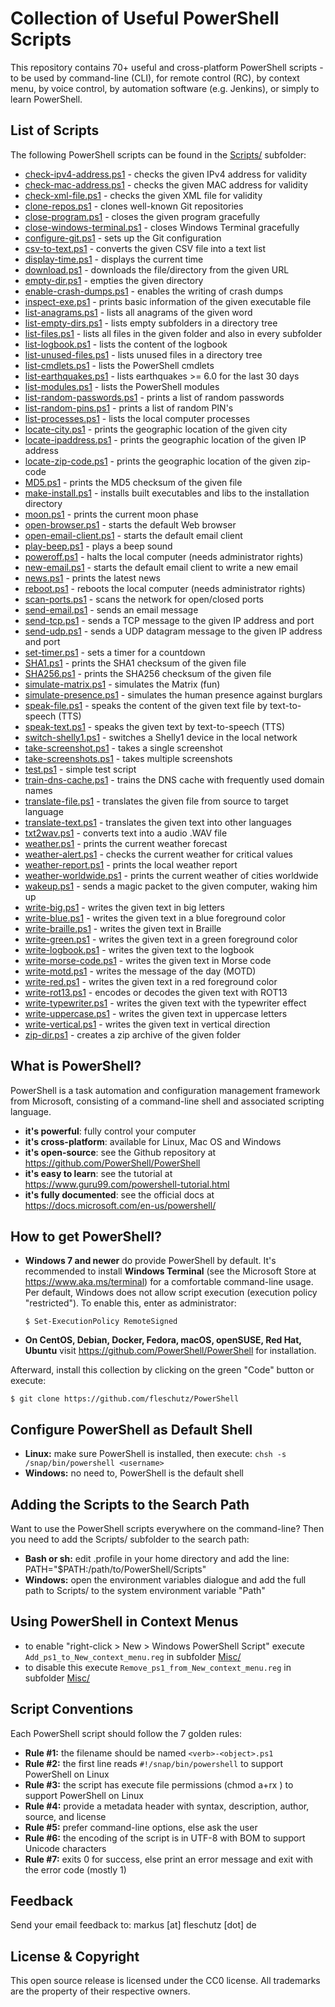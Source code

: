 Collection of Useful PowerShell Scripts
=======================================

This repository contains 70+ useful and cross-platform PowerShell scripts - to be used by command-line (CLI), for remote control (RC), by context menu, by voice control, by automation software (e.g. Jenkins), or simply to learn PowerShell.

List of Scripts
---------------
The following PowerShell scripts can be found in the [Scripts/](Scripts/) subfolder:

* [check-ipv4-address.ps1](Scripts/check-ipv4-address.ps1) - checks the given IPv4 address for validity
* [check-mac-address.ps1](Scripts/check-mac-address.ps1) - checks the given MAC address for validity
* [check-xml-file.ps1](Scripts/check-xml-file.ps1) - checks the given XML file for validity
* [clone-repos.ps1](Scripts/clone-repos.ps1) - clones well-known Git repositories
* [close-program.ps1](Scripts/close-program.ps1) - closes the given program gracefully
* [close-windows-terminal.ps1](Scripts/close-windows-terminal.ps1) - closes Windows Terminal gracefully
* [configure-git.ps1](Scripts/configure-git.ps1) - sets up the Git configuration
* [csv-to-text.ps1](Scripts/csv-to-text.ps1) - converts the given CSV file into a text list
* [display-time.ps1](Scripts/display-time.ps1) - displays the current time
* [download.ps1](Scripts/download.ps1) - downloads the file/directory from the given URL
* [empty-dir.ps1](Scripts/empty-dir.ps1) - empties the given directory
* [enable-crash-dumps.ps1](Scripts/enable-crash-dumps.ps1) - enables the writing of crash dumps
* [inspect-exe.ps1](Scripts/inspect-exe.ps1) - prints basic information of the given executable file
* [list-anagrams.ps1](Scripts/list-anagrams.ps1) - lists all anagrams of the given word
* [list-empty-dirs.ps1](Scripts/list-empty-dirs.ps1) - lists empty subfolders in a directory tree
* [list-files.ps1](Scripts/list-files.ps1) - lists all files in the given folder and also in every subfolder
* [list-logbook.ps1](Scripts/list-logbook.ps1) - lists the content of the logbook 
* [list-unused-files.ps1](Scripts/list-unused-files.ps1) - lists unused files in a directory tree
* [list-cmdlets.ps1](Scripts/list-cmdlets.ps1) - lists the PowerShell cmdlets
* [list-earthquakes.ps1](Scripts/list-earthquakes.ps1) - lists earthquakes >= 6.0 for the last 30 days
* [list-modules.ps1](Scripts/list-modules.ps1) - lists the PowerShell modules
* [list-random-passwords.ps1](Scripts/list-random-passwords.ps1) - prints a list of random passwords
* [list-random-pins.ps1](Scripts/list-random-pins.ps1) - prints a list of random PIN's
* [list-processes.ps1](Scripts/list-processes.ps1) - lists the local computer processes
* [locate-city.ps1](Scripts/locate-city.ps1) - prints the geographic location of the given city
* [locate-ipaddress.ps1](Scripts/locate-ipaddress.ps1) - prints the geographic location of the given IP address
* [locate-zip-code.ps1](Scripts/locate-zip-code.ps1) - prints the geographic location of the given zip-code
* [MD5.ps1](Scripts/MD5.ps1) - prints the MD5 checksum of the given file
* [make-install.ps1](Scripts/make-install.ps1) - installs built executables and libs to the installation directory
* [moon.ps1](Scripts/moon.ps1) - prints the current moon phase
* [open-browser.ps1](Scripts/open-browser.ps1) - starts the default Web browser
* [open-email-client.ps1](Scripts/open-browser.ps1) - starts the default email client
* [play-beep.ps1](Scripts/play-beep.ps1) - plays a beep sound
* [poweroff.ps1](Scripts/poweroff.ps1) - halts the local computer (needs administrator rights)
* [new-email.ps1](Scripts/new-email.ps1) - starts the default email client to write a new email
* [news.ps1](Scripts/news.ps1) - prints the latest news
* [reboot.ps1](Scripts/reboot.ps1) - reboots the local computer (needs administrator rights)
* [scan-ports.ps1](Scripts/scan-ports.ps1) - scans the network for open/closed ports
* [send-email.ps1](Scripts/send-email.ps1) - sends an email message
* [send-tcp.ps1](Scripts/send-udp.ps1) - sends a TCP message to the given IP address and port
* [send-udp.ps1](Scripts/send-udp.ps1) - sends a UDP datagram message to the given IP address and port
* [set-timer.ps1](Scripts/set-timer.ps1) - sets a timer for a countdown
* [SHA1.ps1](Scripts/SHA1.ps1) - prints the SHA1 checksum of the given file
* [SHA256.ps1](Scripts/SHA256.ps1) - prints the SHA256 checksum of the given file
* [simulate-matrix.ps1](Scripts/simulate-matrix.ps1) - simulates the Matrix (fun)
* [simulate-presence.ps1](Scripts/simulate-presence.ps1) - simulates the human presence against burglars
* [speak-file.ps1](Scripts/speak-file.ps1) - speaks the content of the given text file by text-to-speech (TTS)
* [speak-text.ps1](Scripts/speak-text.ps1) - speaks the given text by text-to-speech (TTS)
* [switch-shelly1.ps1](Scripts/switch-shelly1.ps1) - switches a Shelly1 device in the local network
* [take-screenshot.ps1](Scripts/take-screenshot.ps1) - takes a single screenshot
* [take-screenshots.ps1](Scripts/take-screenshots.ps1) - takes multiple screenshots
* [test.ps1](Scripts/test.ps1) - simple test script
* [train-dns-cache.ps1](Scripts/train-dns-cache.ps1) - trains the DNS cache with frequently used domain names
* [translate-file.ps1](Scripts/translate-file.ps1) - translates the given file from source to target language
* [translate-text.ps1](Scripts/translate-text.ps1) - translates the given text into other languages
* [txt2wav.ps1](Scripts/txt2wav.ps1) - converts text into a audio .WAV file
* [weather.ps1](Scripts/weather.ps1) - prints the current weather forecast
* [weather-alert.ps1](Scripts/weather-alert.ps1) - checks the current weather for critical values
* [weather-report.ps1](Scripts/weather-report.ps1) - prints the local weather report
* [weather-worldwide.ps1](Scripts/weather-worldwide.ps1) - prints the current weather of cities worldwide
* [wakeup.ps1](Scripts/wakeup.ps1) - sends a magic packet to the given computer, waking him up
* [write-big.ps1](Scripts/write-big.ps1) - writes the given text in big letters
* [write-blue.ps1](Scripts/write-blue.ps1) - writes the given text in a blue foreground color
* [write-braille.ps1](Scripts/write-braille.ps1) - writes the given text in Braille
* [write-green.ps1](Scripts/write-green.ps1) - writes the given text in a green foreground color
* [write-logbook.ps1](Scripts/write-logbook.ps1) - writes the given text to the logbook
* [write-morse-code.ps1](Scripts/write-morse-code.ps1) - writes the given text in Morse code
* [write-motd.ps1](Scripts/write-motd.ps1) - writes the message of the day (MOTD)
* [write-red.ps1](Scripts/write-red.ps1) - writes the given text in a red foreground color
* [write-rot13.ps1](Scripts/write-rot13.ps1) - encodes or decodes the given text with ROT13
* [write-typewriter.ps1](Scripts/write-typewriter.ps1) - writes the given text with the typewriter effect
* [write-uppercase.ps1](Scripts/write-uppercase.ps1) - writes the given text in uppercase letters
* [write-vertical.ps1](Scripts/write-vertical.ps1) - writes the given text in vertical direction
* [zip-dir.ps1](Scripts/zip-dir.ps1) - creates a zip archive of the given folder


What is PowerShell?
-------------------
PowerShell is a task automation and configuration management framework from Microsoft, consisting of a command-line shell and associated scripting language. 

* **it's powerful**: fully control your computer
* **it's cross-platform**: available for Linux, Mac OS and Windows
* **it's open-source**: see the Github repository at https://github.com/PowerShell/PowerShell 
* **it's easy to learn**: see the tutorial at https://www.guru99.com/powershell-tutorial.html
* **it's fully documented**: see the official docs at https://docs.microsoft.com/en-us/powershell/

How to get PowerShell?
----------------------
* **Windows 7 and newer** do provide PowerShell by default. It's recommended to install **Windows Terminal** (see the Microsoft Store at https://www.aka.ms/terminal) for a comfortable command-line usage. Per default, Windows does not allow script execution (execution policy "restricted"). To enable this, enter as administrator:
   ```
   $ Set-ExecutionPolicy RemoteSigned
   ```
* **On CentOS, Debian, Docker, Fedora, macOS, openSUSE, Red Hat, Ubuntu** visit https://github.com/PowerShell/PowerShell for installation.

Afterward, install this collection by clicking on the green "Code" button or execute:
```
$ git clone https://github.com/fleschutz/PowerShell
```

Configure PowerShell as Default Shell
-------------------------------------
* **Linux:** make sure PowerShell is installed, then execute: `chsh -s /snap/bin/powershell <username>`
* **Windows:** no need to, PowerShell is the default shell


Adding the Scripts to the Search Path
-------------------------------------
Want to use the PowerShell scripts everywhere on the command-line? Then you need to add the Scripts/ subfolder to the search path:

* **Bash or sh:** edit .profile in your home directory and add the line: PATH="$PATH:/path/to/PowerShell/Scripts"
* **Windows:** open the environment variables dialogue and add the full path to Scripts/ to the system environment variable "Path"


Using PowerShell in Context Menus
----------------------------------
* to enable "right-click > New > Windows PowerShell Script" execute `Add_ps1_to_New_context_menu.reg` in subfolder [Misc/](Misc)
* to disable this execute `Remove_ps1_from_New_context_menu.reg` in subfolder [Misc/](Misc)

Script Conventions
------------------
Each PowerShell script should follow the 7 golden rules:

* **Rule #1:** the filename should be named `<verb>-<object>.ps1`
* **Rule #2:** the first line reads `#!/snap/bin/powershell` to support PowerShell on Linux
* **Rule #3:** the script has execute file permissions (chmod a+rx <file>) to support PowerShell on Linux
* **Rule #4:** provide a metadata header with syntax, description, author, source, and license
* **Rule #5:** prefer command-line options, else ask the user
* **Rule #6:** the encoding of the script is in UTF-8 with BOM to support Unicode characters
* **Rule #7:** exits 0 for success, else print an error message and exit with the error code (mostly 1)

Feedback
--------
Send your email feedback to: markus [at] fleschutz [dot] de

License & Copyright
-------------------
This open source release is licensed under the CC0 license. All trademarks are the property of their respective owners.
